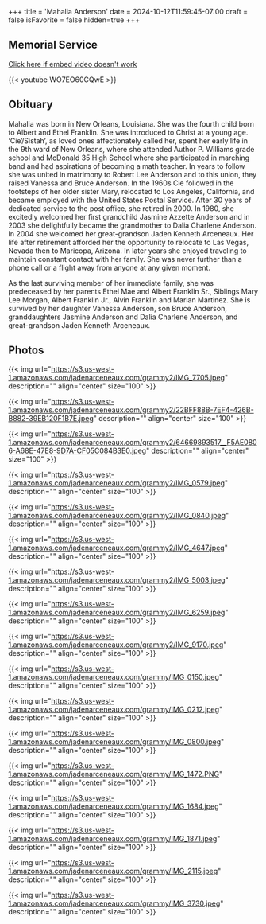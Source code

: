 +++
title = 'Mahalia Anderson'
date = 2024-10-12T11:59:45-07:00
draft = false
isFavorite = false
hidden=true
+++
## Memorial Service

[Click here if embed video doesn't work](https://www.youtube.com/watch?v=WO7EO60CQwE)

{{< youtube WO7EO60CQwE >}}

## Obituary

Mahalia was born in New Orleans, Louisiana. She was the fourth child born to Albert and Ethel Franklin. She was introduced to Christ at a young age. ‘Cie’/Sistah’, as loved ones affectionately called her, spent her early life in the 9th ward of New Orleans, where she attended Author P. Williams grade school and McDonald 35 High School where she participated in marching band and had aspirations of becoming a math teacher. In years to follow she was united in matrimony to Robert Lee Anderson and to this union, they raised Vanessa and Bruce Anderson. In the 1960s Cie followed in the footsteps of her older sister Mary, relocated to Los Angeles, California, and became employed with the United States Postal Service. After 30 years of dedicated service to the post office, she retired in 2000. In 1980, she excitedly welcomed her first grandchild Jasmine Azzette Anderson and in 2003 she delightfully became the grandmother to Dalia Charlene Anderson. In 2004 she welcomed her great-grandson Jaden Kenneth Arceneaux. Her life after retirement afforded her the opportunity to relocate to Las Vegas, Nevada then to Maricopa, Arizona. In later years she enjoyed traveling to maintain constant contact with her family. She was never further than a phone call or a flight away from anyone at any given moment.

As the last surviving member of her immediate family, she was predeceased by her parents Ethel Mae and Albert Franklin Sr., Siblings Mary Lee Morgan, Albert Franklin Jr., Alvin Franklin and Marian Martinez. She is survived by her daughter Vanessa Anderson, son Bruce Anderson, granddaughters Jasmine Anderson and Dalia Charlene Anderson, and great-grandson Jaden Kenneth Arceneaux.

## Photos

{{< img
url="https://s3.us-west-1.amazonaws.com/jadenarceneaux.com/grammy2/IMG_7705.jpeg"
description=""
align="center"
size="100" >}}

{{< img
url="https://s3.us-west-1.amazonaws.com/jadenarceneaux.com/grammy2/22BFF88B-7EF4-426B-B882-39EB120F1B7E.jpeg"
description=""
align="center"
size="100" >}}

{{< img
url="https://s3.us-west-1.amazonaws.com/jadenarceneaux.com/grammy2/64669893517__F5AE0806-A68E-47E8-9D7A-CF05C084B3E0.jpeg"
description=""
align="center"
size="100" >}}

{{< img
url="https://s3.us-west-1.amazonaws.com/jadenarceneaux.com/grammy2/IMG_0579.jpeg"
description=""
align="center"
size="100" >}}

{{< img
url="https://s3.us-west-1.amazonaws.com/jadenarceneaux.com/grammy2/IMG_0840.jpeg"
description=""
align="center"
size="100" >}}

{{< img
url="https://s3.us-west-1.amazonaws.com/jadenarceneaux.com/grammy2/IMG_4647.jpeg"
description=""
align="center"
size="100" >}}

{{< img
url="https://s3.us-west-1.amazonaws.com/jadenarceneaux.com/grammy2/IMG_5003.jpeg"
description=""
align="center"
size="100" >}}

{{< img
url="https://s3.us-west-1.amazonaws.com/jadenarceneaux.com/grammy2/IMG_6259.jpeg"
description=""
align="center"
size="100" >}}

{{< img
url="https://s3.us-west-1.amazonaws.com/jadenarceneaux.com/grammy2/IMG_9170.jpeg"
description=""
align="center"
size="100" >}}

{{< img
url="https://s3.us-west-1.amazonaws.com/jadenarceneaux.com/grammy/IMG_0150.jpeg"
description=""
align="center"
size="100" >}}

{{< img
url="https://s3.us-west-1.amazonaws.com/jadenarceneaux.com/grammy/IMG_0212.jpeg"
description=""
align="center"
size="100" >}}

{{< img
url="https://s3.us-west-1.amazonaws.com/jadenarceneaux.com/grammy/IMG_0800.jpeg"
description=""
align="center"
size="100" >}}

{{< img
url="https://s3.us-west-1.amazonaws.com/jadenarceneaux.com/grammy/IMG_1472.PNG"
description=""
align="center"
size="100" >}}

{{< img
url="https://s3.us-west-1.amazonaws.com/jadenarceneaux.com/grammy/IMG_1684.jpeg"
description=""
align="center"
size="100" >}}

{{< img
url="https://s3.us-west-1.amazonaws.com/jadenarceneaux.com/grammy/IMG_1871.jpeg"
description=""
align="center"
size="100" >}}

{{< img
url="https://s3.us-west-1.amazonaws.com/jadenarceneaux.com/grammy/IMG_2115.jpeg"
description=""
align="center"
size="100" >}}

{{< img
url="https://s3.us-west-1.amazonaws.com/jadenarceneaux.com/grammy/IMG_3730.jpeg"
description=""
align="center"
size="100" >}}

